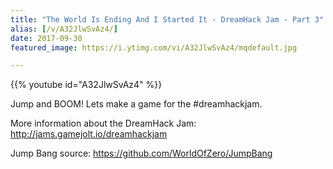 ```yaml
---
title: "The World Is Ending And I Started It - DreamHack Jam - Part 3"
alias: [/v/A32JlwSvAz4/]
date: 2017-09-30
featured_image: https://i.ytimg.com/vi/A32JlwSvAz4/mqdefault.jpg

---
```


{{% youtube id="A32JlwSvAz4" %}}

Jump and BOOM! Lets make a game for the #dreamhackjam.

More information about the DreamHack Jam: http://jams.gamejolt.io/dreamhackjam

Jump Bang source: https://github.com/WorldOfZero/JumpBang